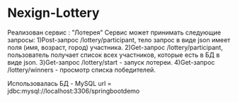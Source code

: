 # Nexign-Lottery
Реализован сервис : "Лотерея"
Сервис может принимать следующие запросы: 
1)Post-запрос /lottery/participant, тело запрос в виде json имеет поля (имя, возраст, город) участника.
2)Get-запрос /lottery/participant, пользователь получает список всех участников, которые есть в БД в виде json.
3)Get-запрос /lottery/start - запуск лотереи.
4)Get-запрос /lottery/winners - просмотр списка победителей.

Использовалась БД - MySQL 
url = jdbc:mysql://localhost:3306/springbootdemo
